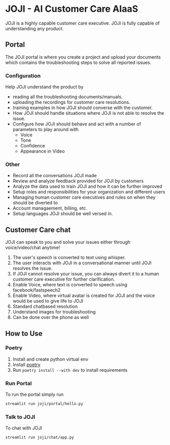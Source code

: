 # JOJI - AI Customer Care AIaaS

JOJI is a highly capable customer care executive. JOJI is fully capable of understanding any product.

## Portal

The JOJI portal is where you create a project and upload your documents which contains the troubleshooting steps to solve all reported issues.

### Configuration

Help JOJI understand the product by

* reading all the troubleshooting documents/manuals.
* uploading the recordings for customer care resolutions.
* training examples in how JOJI should converse with the customer.
* How JOJI should handle situations where JOJI is not able to resolve the issue.
* Configure how JOJI should behave and act with a number of parameters to play around with
  * Voice
  * Tone
  * Confidence
  * Appearance in Video

### Other

* Record all the conversations JOJI made
* Review and analyze feedback provided for JOJI by customers
* Analyze the data used to train JOJI and how it can be further improved
* Setup roles and responsibilities for your organization and different users
* Managing human customer care executives and rules on when they should be diverted to
* Account managaement, billing, etc.
* Setup languages JOJI should be well versed in.

## Customer Care chat

JOJI can speak to you and solve your issues either through voice/video/chat anytime!

1. The user's speech is converted to text using whisper.
2. The user interacts with JOJI in a conversational manner until JOJI resolves the issue.
3. If JOJI cannot resolve your issue, you can always divert it to a human customer care executive for further clarification.
4. Enable Voice, where text is converted to speech using facebook/fastspeech2
5. Enable Video, where virtual avatar is created for JOJI and the voice would be used to give life to JOJI
6. Standard chatbased resolution
7. Understand images for troubleshooting
8. Can be done over the phone as well

## How to Use

### Poetry

1. Install and create python virtual env
2. Install [poetry](https://python-poetry.org/)
3. Run `poetry install --with dev` to install requirements

### Run Portal

To run the portal simply run

``` bash
streamlit run joji/portal/hello.py
```

### Talk to JOJI

To chat with JOJI

``` basah
streamlit run joji/chat/app.py
```